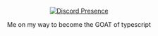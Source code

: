 <p align="center">
   <a href="https://discord.com/users/928745831102836756" target="_blank" rel="nofollow">
      <img src="https://lanyard-profile-readme.vercel.app/api/543124309795667968" alt="Discord Presence" align="center">
   </a>
</p>

<center>
   <p align="center">
      Me on my way to become the GOAT of typescript
   </p>
</center>

<!---
chocomintko/chocomintko is a ✨ special ✨ repository because its `README.md` (this file) appears on your GitHub profile.
You can click the Preview link to take a look at your changes.
--->

